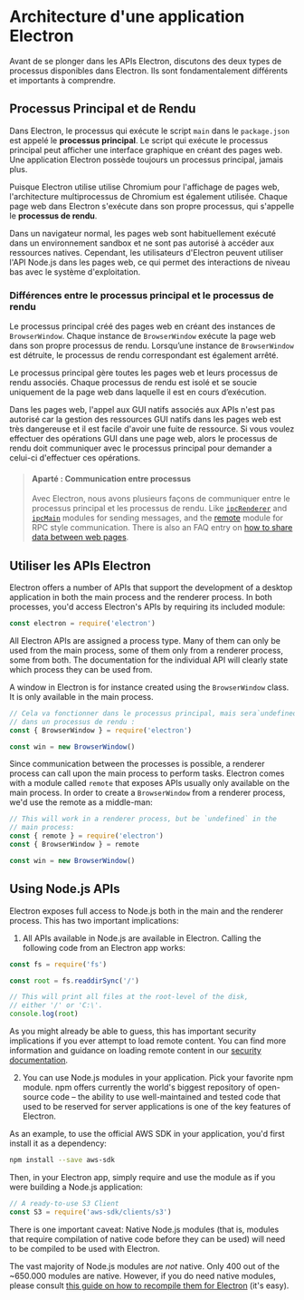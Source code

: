 # Architecture d'une application Electron

Avant de se plonger dans les APIs Electron, discutons des deux types de processus disponibles dans Electron. Ils sont fondamentalement différents et importants à comprendre.

## Processus Principal et de Rendu

Dans Electron, le processus qui exécute le script `main` dans le `package.json` est appelé le **processus principal**. Le script qui exécute le processus principal peut afficher une interface graphique en créant des pages web. Une application Electron possède toujours un processus principal, jamais plus.

Puisque Electron utilise utilise Chromium pour l'affichage de pages web, l'architecture multiprocessus de Chromium est également utilisée. Chaque page web dans Electron s'exécute dans son propre processus, qui s'appelle le **processus de rendu**.

Dans un navigateur normal, les pages web sont habituellement exécuté dans un environnement sandbox et ne sont pas autorisé à accéder aux ressources natives. Cependant, les utilisateurs d'Electron peuvent utiliser l'API Node.js dans les pages web, ce qui permet des interactions de niveau bas avec le système d'exploitation.

### Différences entre le processus principal et le processus de rendu

Le processus principal créé des pages web en créant des instances de `BrowserWindow`. Chaque instance de `BrowserWindow` exécute la page web dans son propre processus de rendu. Lorsqu’une instance de `BrowserWindow` est détruite, le processus de rendu correspondant est également arrêté.

Le processus principal gère toutes les pages web et leurs processus de rendu associés. Chaque processus de rendu est isolé et se soucie uniquement de la page web dans laquelle il est en cours d’exécution.

Dans les pages web, l'appel aux GUI natifs associés aux APIs n'est pas autorisé car la gestion des ressources GUI natifs dans les pages web est très dangereuse et il est facile d'avoir une fuite de ressource. Si vous voulez effectuer des opérations GUI dans une page web, alors le processus de rendu doit communiquer avec le processus principal pour demander a celui-ci d'effectuer ces opérations.

> #### Aparté : Communication entre processus
> 
> Avec Electron, nous avons plusieurs façons de communiquer entre le processus principal et les processus de rendu. Like [`ipcRenderer`](../api/ipc-renderer.md) and [`ipcMain`](../api/ipc-main.md) modules for sending messages, and the [remote](../api/remote.md) module for RPC style communication. There is also an FAQ entry on [how to share data between web pages](../faq.md#how-to-share-data-between-web-pages).

## Utiliser les APIs Electron

Electron offers a number of APIs that support the development of a desktop application in both the main process and the renderer process. In both processes, you'd access Electron's APIs by requiring its included module:

```javascript
const electron = require('electron')
```

All Electron APIs are assigned a process type. Many of them can only be used from the main process, some of them only from a renderer process, some from both. The documentation for the individual API will clearly state which process they can be used from.

A window in Electron is for instance created using the `BrowserWindow` class. It is only available in the main process.

```javascript
// Cela va fonctionner dans le processus principal, mais sera`undefined`
// dans un processus de rendu :
const { BrowserWindow } = require('electron')

const win = new BrowserWindow()
```

Since communication between the processes is possible, a renderer process can call upon the main process to perform tasks. Electron comes with a module called `remote` that exposes APIs usually only available on the main process. In order to create a `BrowserWindow` from a renderer process, we'd use the remote as a middle-man:

```javascript
// This will work in a renderer process, but be `undefined` in the
// main process:
const { remote } = require('electron')
const { BrowserWindow } = remote

const win = new BrowserWindow()
```

## Using Node.js APIs

Electron exposes full access to Node.js both in the main and the renderer process. This has two important implications:

1) All APIs available in Node.js are available in Electron. Calling the following code from an Electron app works:

```javascript
const fs = require('fs')

const root = fs.readdirSync('/')

// This will print all files at the root-level of the disk,
// either '/' or 'C:\'.
console.log(root)
```

As you might already be able to guess, this has important security implications if you ever attempt to load remote content. You can find more information and guidance on loading remote content in our [security documentation](./security.md).

2) You can use Node.js modules in your application. Pick your favorite npm module. npm offers currently the world's biggest repository of open-source code – the ability to use well-maintained and tested code that used to be reserved for server applications is one of the key features of Electron.

As an example, to use the official AWS SDK in your application, you'd first install it as a dependency:

```sh
npm install --save aws-sdk
```

Then, in your Electron app, simply require and use the module as if you were building a Node.js application:

```javascript
// A ready-to-use S3 Client
const S3 = require('aws-sdk/clients/s3')
```

There is one important caveat: Native Node.js modules (that is, modules that require compilation of native code before they can be used) will need to be compiled to be used with Electron.

The vast majority of Node.js modules are *not* native. Only 400 out of the ~650.000 modules are native. However, if you do need native modules, please consult [this guide on how to recompile them for Electron](./using-native-node-modules.md) (it's easy).